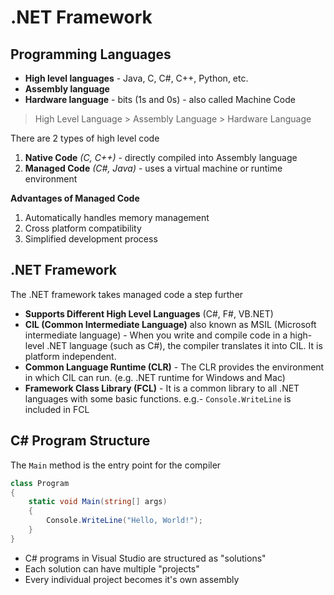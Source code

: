 # .NET Framework

## Programming Languages

* **High level languages** - Java, C, C#, C++, Python, etc.
* **Assembly language** 
* **Hardware language** - bits (1s and 0s) - also called Machine Code

> High Level Language > Assembly Language > Hardware Language

There are 2 types of high level code
1. **Native Code** *(C, C++)* - directly compiled into Assembly language
2. **Managed Code** *(C#, Java)* - uses a virtual machine or runtime environment

**Advantages of Managed Code**
1. Automatically handles memory management
2. Cross platform compatibility
3. Simplified development process

## .NET Framework

The .NET framework takes managed code a step further

* **Supports Different High Level Languages** (C#, F#, VB.NET)
* **CIL (Common Intermediate Language)** also known as MSIL (Microsoft intermediate language) - When you write and compile code in a high-level .NET language (such as C#), the compiler translates it into CIL. It is platform independent.
* **Common Language Runtime (CLR)** - The CLR provides the environment in which CIL can run. (e.g. .NET runtime for Windows and Mac)
* **Framework Class Library (FCL)** - It is a common library to all .NET languages with some basic functions. e.g.- `Console.WriteLine` is included in FCL

## C# Program Structure
The `Main` method is the entry point for the compiler


```c#
class Program
{
    static void Main(string[] args)
    {
        Console.WriteLine("Hello, World!");
    }
}
```
* C# programs in Visual Studio are structured as "solutions"
* Each solution can have multiple "projects"
* Every individual project becomes it's own assembly

